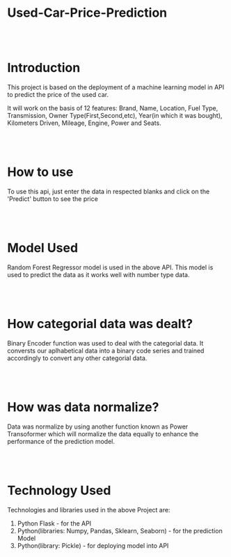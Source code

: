 # Used-Car-Price-Prediction
<br><br><h1>Introduction</h1>
<p>This project is based on the deployment of a machine learning model in API to predict the price of the used car.</p>
<p>It will  work on the basis of 12 features: Brand, Name, Location, Fuel Type, Transmission, Owner Type(First,Second,etc), Year(in which it was bought), Kilometers 
   Driven, Mileage, Engine, Power and Seats.</p>
<br><br>
<h1>How to use</h1>
<p>To use this api, just enter the data in respected blanks and click on the 'Predict' button to see the price</p>
<br><br>
<h1>Model Used</h1>
<p>Random Forest Regressor model is used in the above API. This model is used to predict the data as it works well with number type data.</p>
<br><br>
<h1>How categorial data was dealt?</h1>
<p>Binary Encoder function was used to deal with the categorial data. It conversts our aplhabetical data into a binary code series and trained accordingly to convert 
   any other categorial data.</p>
<br><br>
<h1>How was data normalize?</h1>
<p>Data was normalize by using another function known as Power Transoformer which will normalize the data equally to enhance the performance of the prediction model.</p>
<br><br>
<h1>Technology Used</h1>
<p>Technologies and libraries used in the above Project are:
   <ol>
      <li>Python Flask - for the API</li>
      <li>Python(libraries: Numpy, Pandas, Sklearn, Seaborn) - for the prediction Model</li>
      <li>Python(library: Pickle) - for deploying model into API</li>
   </ol>
     
  
